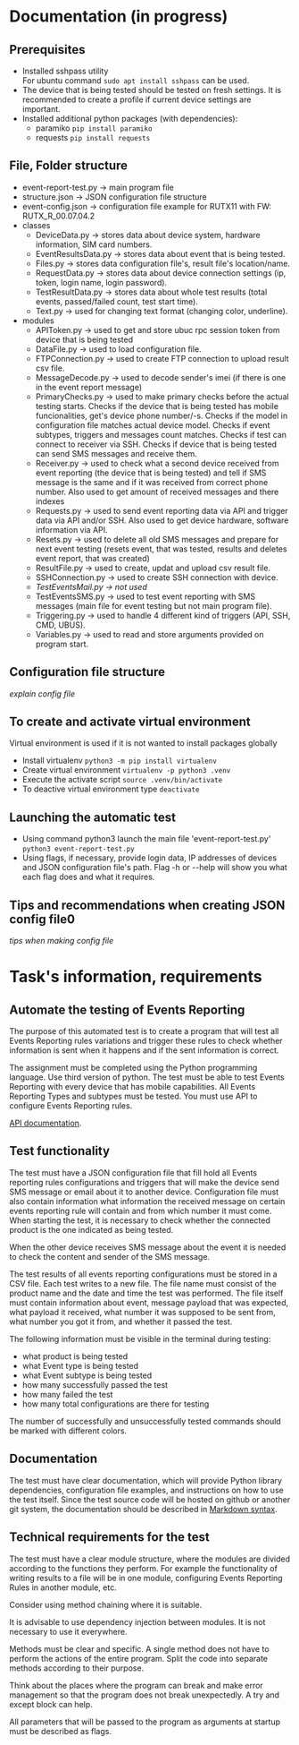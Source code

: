 # Documentation (in progress)
## Prerequisites
- Installed sshpass utility  
For ubuntu command `sudo apt install sshpass` can be used.
- The device that is being tested should be tested on fresh settings. It is recommended to create a profile if current device settings are important.
- Installed additional python packages (with dependencies):
    - paramiko `pip install paramiko`
    - requests `pip install requests`
## File, Folder structure
- event-report-test.py -> main program file
- structure.json -> JSON configuration file structure
- event-config.json -> configuration file example for RUTX11 with FW: RUTX_R_00.07.04.2
- classes
    - DeviceData.py -> stores data about device system, hardware information, SIM card numbers.
    - EventResultsData.py -> stores data about event that is being tested.
    - Files.py -> stores data configuration file's, result file's location/name.
    - RequestData.py -> stores data about device connection settings (ip, token, login name, login password).
    - TestResultData.py -> stores data about whole test results (total events, passed/failed count, test start time).
    - Text.py -> used for changing text format (changing color, underline).
- modules
    - APIToken.py -> used to get and store ubuc rpc session token from device that is being tested
    - DataFile.py -> used to load configuration file.
    - FTPConnection.py -> used to create FTP connection to upload result csv file.
    - MessageDecode.py -> used to decode sender's imei (if there is one in the event report message)
    - PrimaryChecks.py -> used to make primary checks before the actual testing starts. Checks if the device that is being tested has mobile funcionalities, get's device phone number/-s. Checks if the model in configuration file matches actual device model. Checks if event subtypes, triggers and messages count matches. Checks if test can connect to receiver via SSH. Checks if device that is being tested can send SMS messages and receive them.
    - Receiver.py -> used to check what a second device received from event reporting (the device that is being tested) and tell if SMS message is the same and if it was received from correct phone number. Also used to get amount of received messages and there indexes
    - Requests.py -> used to send event reporting data via API and trigger data via API and/or SSH. Also used to get device hardware, software information via API.
    - Resets.py -> used to delete all old SMS messages and prepare for next event testing (resets event, that was tested, results and deletes event report, that was created)
    - ResultFile.py -> used to create, updat and upload csv result file.
    - SSHConnection.py -> used to create SSH connection with device.
    - *TestEventsMail.py -> not used*
    - TestEventsSMS.py -> used to test event reporting with SMS messages (main file for event testing but not main program file).
    - Triggering.py -> used to handle 4 different kind of triggers (API, SSH, CMD, UBUS).
    - Variables.py -> used to read and store arguments provided on program start.
## Configuration file structure
*explain config file*
## To create and activate virtual environment
Virtual environment is used if it is not wanted to install packages globally
- Install virtualenv `python3 -m pip install virtualenv`
- Create virtual environment `virtualenv -p python3 .venv`
- Execute the activate script `source .venv/bin/activate`
- To deactive virtual environment type `deactivate`
## Launching the automatic test
- Using command python3 launch the main file 'event-report-test.py' `python3 event-report-test.py`
- Using flags, if necessary, provide login data, IP addresses of devices and JSON configuration file's path. Flag -h or --help will show you what each flag does and what it requires.
## Tips and recommendations when creating JSON config file0
*tips when making config file*
# Task's information, requirements
## Automate the testing of Events Reporting
The purpose of this automated test is to create a program that will test all Events Reporting rules variations and trigger these rules to check whether information is sent when it happens and if the sent information is correct.

The assignment must be completed using the Python programming language. Use third version of python. The test must be able to test Events Reporting with every device that has mobile capabilities. All Events Reporting Types and subtypes must be tested. You must use API to configure Events Reporting rules.

[API documentation](https://teltonikalt.sharepoint.com/sites/NetworksIoTakademija/SitePages/API.aspx#to-read-api-documentation-upload-it-here).
## Test functionality
The test must have a JSON configuration file that fill hold all Events reporting rules configurations and triggers that will make the device send SMS message or email about it to another device. Configuration file must also contain information what information the received message on certain events reporting rule will contain and from which number it must come. When starting the test, it is necessary to check whether the connected product is the one indicated as being tested.

When the other device receives SMS message about the event it is needed to check the content and sender of the SMS message.

The test results of all events reporting configurations must be stored in a CSV file. Each test writes to a new file. The file name must consist of the product name and the date and time the test was performed. The file itself must contain information about event, message payload that was expected, what payload it received, what number it was supposed to be sent from, what number you got it from, and whether it passed the test.

The following information must be visible in the terminal during testing:
- what product is being tested
- what Event type is being tested
- what Event subtype is being tested
- how many successfully passed the test
- how many failed the test
- how many total configurations are there for testing

The number of successfully and unsuccessfully tested commands should be marked with different colors.
## Documentation
The test must have clear documentation, which will provide Python library dependencies, configuration file examples, and instructions on how to use the test itself. Since the test source code will be hosted on github or another git system, the documentation should be described in [Markdown syntax](https://docs.github.com/en/get-started/writing-on-github/getting-started-with-writing-and-formatting-on-github/basic-writing-and-formatting-syntax).
## Technical requirements for the test
The test must have a clear module structure, where the modules are divided according to the functions they perform. For example the functionality of writing results to a file will be in one module, configuring Events Reporting Rules in another module, etc.

Consider using method chaining where it is suitable.

It is advisable to use dependency injection between modules. It is not necessary to use it everywhere.

Methods must be clear and specific. A single method does not have to perform the actions of the entire program. Split the code into separate methods according to their purpose.

Think about the places where the program can break and make error management so that the program does not break unexpectedly. A try and except block can help.

All parameters that will be passed to the program as arguments at startup must be described as flags.
